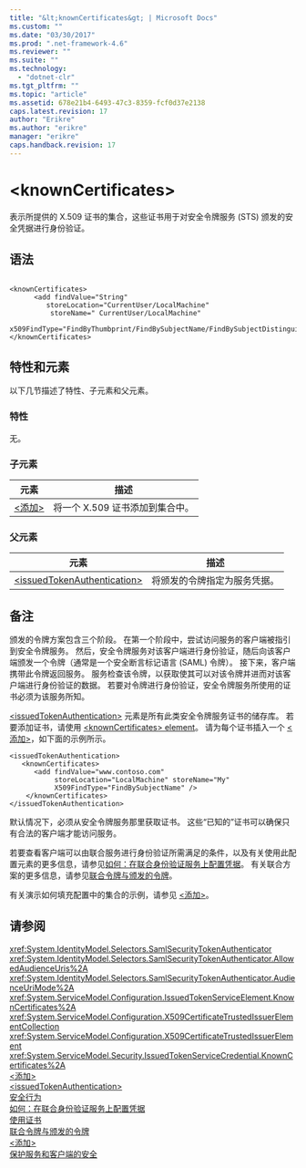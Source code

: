 ```yaml
---
title: "&lt;knownCertificates&gt; | Microsoft Docs"
ms.custom: ""
ms.date: "03/30/2017"
ms.prod: ".net-framework-4.6"
ms.reviewer: ""
ms.suite: ""
ms.technology: 
  - "dotnet-clr"
ms.tgt_pltfrm: ""
ms.topic: "article"
ms.assetid: 678e21b4-6493-47c3-8359-fcf0d37e2138
caps.latest.revision: 17
author: "Erikre"
ms.author: "erikre"
manager: "erikre"
caps.handback.revision: 17
---
```

# &lt;knownCertificates&gt;
表示所提供的 X.509 证书的集合，这些证书用于对安全令牌服务 \(STS\) 颁发的安全凭据进行身份验证。  
  
## 语法  
  
```  
  
<knownCertificates>   
      <add findValue="String"  
         storeLocation="CurrentUser/LocalMachine"  
          storeName=" CurrentUser/LocalMachine"  
           x509FindType="FindByThumbprint/FindBySubjectName/FindBySubjectDistinguishedName/FindByIssuerName/FindByIssuerDistinguishedName/FindBySerialNumber/FindByTimeValid/FindByTimeNotYetValid/FindBySerialNumber/FindByTimeExpired/FindByTemplateName/FindByApplicationPolicy/FindByCertificatePolicy/FindByExtension/FindByKeyUsage/FindBySubjectKeyIdentifier"/>  
</knownCertificates>  
```  
  
## 特性和元素  
 以下几节描述了特性、子元素和父元素。  
  
### 特性  
 无。  
  
### 子元素  
  
|元素|描述|  
|--------|--------|  
|[\<添加\>](../../../../../docs/framework/configure-apps/file-schema/wcf/add-of-knowncertificates.md)|将一个 X.509 证书添加到集合中。|  
  
### 父元素  
  
|元素|描述|  
|--------|--------|  
|[\<issuedTokenAuthentication\>](../../../../../docs/framework/configure-apps/file-schema/wcf/issuedtokenauthentication-of-servicecredentials.md)|将颁发的令牌指定为服务凭据。|  
  
## 备注  
 颁发的令牌方案包含三个阶段。  在第一个阶段中，尝试访问服务的客户端被指引到安全令牌服务。  然后，安全令牌服务对该客户端进行身份验证，随后向该客户端颁发一个令牌（通常是一个安全断言标记语言 \(SAML\) 令牌）。  接下来，客户端携带此令牌返回服务。  服务检查该令牌，以获取使其可以对该令牌并进而对该客户端进行身份验证的数据。  若要对令牌进行身份验证，安全令牌服务所使用的证书必须为该服务所知。  
  
 [\<issuedTokenAuthentication\>](../../../../../docs/framework/configure-apps/file-schema/wcf/issuedtokenauthentication-of-servicecredentials.md) 元素是所有此类安全令牌服务证书的储存库。  若要添加证书，请使用 [\<knownCertificates\> element](../../../../../docs/framework/configure-apps/file-schema/wcf/knowncertificates.md)。  请为每个证书插入一个 [\<添加\>](../../../../../docs/framework/configure-apps/file-schema/wcf/add-of-knowncertificates.md)，如下面的示例所示。  
  
```  
<issuedTokenAuthentication>  
   <knownCertificates>  
      <add findValue="www.contoso.com"   
           storeLocation="LocalMachine" storeName="My"   
           X509FindType="FindBySubjectName" />  
    </knownCertificates>  
</issuedTokenAuthentication>  
```  
  
 默认情况下，必须从安全令牌服务那里获取证书。  这些“已知的”证书可以确保只有合法的客户端才能访问服务。  
  
 若要查看客户端可以由联合服务进行身份验证所需满足的条件，以及有关使用此配置元素的更多信息，请参见[如何：在联合身份验证服务上配置凭据](../../../../../docs/framework/wcf/feature-details/how-to-configure-credentials-on-a-federation-service.md)。  有关联合方案的更多信息，请参见[联合令牌与颁发的令牌](../../../../../docs/framework/wcf/feature-details/federation-and-issued-tokens.md)。  
  
 有关演示如何填充配置中的集合的示例，请参见 [\<添加\>](../../../../../docs/framework/configure-apps/file-schema/wcf/add-of-knowncertificates.md)。  
  
## 请参阅  
 <xref:System.IdentityModel.Selectors.SamlSecurityTokenAuthenticator>   
 <xref:System.IdentityModel.Selectors.SamlSecurityTokenAuthenticator.AllowedAudienceUris%2A>   
 <xref:System.IdentityModel.Selectors.SamlSecurityTokenAuthenticator.AudienceUriMode%2A>   
 <xref:System.ServiceModel.Configuration.IssuedTokenServiceElement.KnownCertificates%2A>   
 <xref:System.ServiceModel.Configuration.X509CertificateTrustedIssuerElementCollection>   
 <xref:System.ServiceModel.Configuration.X509CertificateTrustedIssuerElement>   
 <xref:System.ServiceModel.Security.IssuedTokenServiceCredential.KnownCertificates%2A>   
 [\<添加\>](../../../../../docs/framework/configure-apps/file-schema/wcf/add-of-knowncertificates.md)   
 [\<issuedTokenAuthentication\>](../../../../../docs/framework/configure-apps/file-schema/wcf/issuedtokenauthentication-of-servicecredentials.md)   
 [安全行为](../../../../../docs/framework/wcf/feature-details/security-behaviors-in-wcf.md)   
 [如何：在联合身份验证服务上配置凭据](../../../../../docs/framework/wcf/feature-details/how-to-configure-credentials-on-a-federation-service.md)   
 [使用证书](../../../../../docs/framework/wcf/feature-details/working-with-certificates.md)   
 [联合令牌与颁发的令牌](../../../../../docs/framework/wcf/feature-details/federation-and-issued-tokens.md)   
 [\<添加\>](../../../../../docs/framework/configure-apps/file-schema/wcf/add-of-knowncertificates.md)   
 [保护服务和客户端的安全](../../../../../docs/framework/wcf/feature-details/securing-services-and-clients.md)